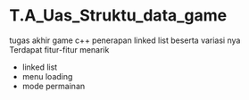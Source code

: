 # T.A_Uas_Struktu_data_game
tugas akhir game c++ penerapan linked list beserta variasi nya  
Terdapat fitur-fitur menarik  
* linked list
* menu loading
* mode permainan
